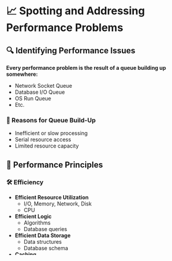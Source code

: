 # 📈 Spotting and Addressing Performance Problems

## 🔍 Identifying Performance Issues

**Every performance problem is the result of a queue building up somewhere:**
- Network Socket Queue
- Database I/O Queue
- OS Run Queue
- Etc.

### 🚨 Reasons for Queue Build-Up
- Inefficient or slow processing
- Serial resource access
- Limited resource capacity

## 🚀 Performance Principles

### 🛠 Efficiency
- **Efficient Resource Utilization**
  - I/O, Memory, Network, Disk
  - CPU
- **Efficient Logic**
  - Algorithms
  - Database queries
- **Efficient Data Storage**
  - Data structures
  - Database schema
- **Caching**
  - Cache frequently accessed data to reduce latency.

### 🕒 Concurrency
- **Hardware**
  - Multi-core processors
- **Software**
  - Queuing systems
  - Data coherence

### 📊 Capacity
- Ensure that the system can handle the expected load.

## 🎯 System Performance Objectives

- **Minimize Request-Response Latency**
  - Latency is measured in time units.
  - Depends on:
    - Wait/Idle Time
    - Processing Time

- **Maximize Throughput**
  - Throughput is measured as the rate of requests.
  - Depends on:
    - Latency
    - Capacity

⚠️ Throughput depends on latency; as architects, we must focus on reducing latency.

## 📏 Performance Measurement Metrics

- **Latency**
  - **Affects:** User experience
  - **Desired:** As low as possible
- **Throughput**
  - **Affects:** Number of users that can be supported
  - **Desired:** Greater than the request rate
- **Errors**
  - **Affects:** Functional correctness
  - **Desired:** None
- **Resource Saturation**
  - **Affects:** Hardware capacity required
  - **Desired:** Efficient utilization of all system resources

### 🔍 Tail Latency
- Tail latency indicates queuing of requests.
- It worsens with higher workloads.

⚠️ Average latency can hide the effects of tail latency. Measure 99th or 99.9th percentile latency for more accurate insights.

## 🌐 Network Latency

- **Factors:**
  - Data transfer (Global/Regional/Local Network)
  - TCP connections
  - SSL/TLS connections

### 🛠 Approaches

- **Server:**
  - Data format & compression
  - SSL session caching
  - Session/Data caching
  - Connection pool
  - RPC/gRPC protocol (minimal data transfer overhead, though interoperability might be hampered)

- **Browser:**
  - Persistent connection
  - Static data caching

## 🧠 Memory Latency

- **Factors:**
  - Finite Heap Memory
  - Large Heap Memory (processes occupying more memory than available, leading to usage of physical memory)
  - GC Algorithm (aggressive garbage collection when memory is low, affecting performance)
  - Finite buffer memory (Hard disk to memory operations)

### 🛠 Minimizing Memory Access Latency

- Avoid memory bloat (minimize heap space, streamline codebase)
- Use Weak/Soft References for large objects
- Utilize multiple smaller processes
- Choose an appropriate Garbage Collection Algorithm (e.g., batch processes, main process)
- Optimize buffer memory usage (compute over storage, database normalization)

## 💾 Disk Latency

- **Logging:**
  - Query optimization
  - Data caching
  - Random vs. Sequential Disk I/O (sequential is faster, ideal for logging)
  - Asynchronous logging
  - Sequential & Batch I/O

- **Web Content Files:**
  - Web content caching (e.g., reverse proxy)
  - Page cache, zero copy (retain files in memory, optimize kernel details)

- **Database Disk Access:**
  - Schema optimization
    - Denormalization vs. Normalization
    - Indexes (avoid full table scans)
  - Higher IOPS, RAID, SSD Disks
    - SSDs are faster but more expensive
    - Higher IOPS improves data access speed
    - RAID (data is replicated, enabling parallel reading and reducing overall latency)

# 🖥️ CPU Latency

## 🚩 Causes of CPU Latency
- **Inefficient Algorithms**: Poorly designed algorithms can lead to increased CPU time.
- **Context Switching**: When multiple threads are running, the CPU switches between them, which wastes time. For example, on a single CPU machine running two processes (T1 and T2), the CPU must restore the state from the process control block (PCB2), causing latency.

## 🛠️ Approaches to Minimize Context Switching

- **Efficient Algorithms & Queries**: Optimize algorithms and database queries to reduce CPU time.
- **Batch/Asynchronous I/O**: Combine write and read operations to minimize context switches.
- **Single-Threaded Model**: Utilize a single-threaded approach, as seen in technologies like JavaScript in Chrome, Node.js, and Nginx, to avoid the overhead of context switching.
- **Thread Pool Size**: Maintain the right number of threads to avoid unnecessary context switching.
- **Multiple Processes in Virtual Environments**: Run processes in isolated virtual environments or containers, each with a single process, to reduce the need for context switching.
